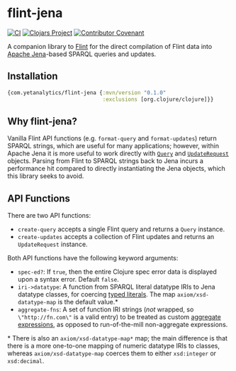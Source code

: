 # flint-jena

[![CI](https://github.com/yetanalytics/flint-jena/actions/workflows/test.yml/badge.svg)](https://github.com/yetanalytics/flint-jena/actions/workflows/test.yml)
[![Clojars Project](https://img.shields.io/clojars/v/com.yetanalytics/flint-jena.svg)](https://clojars.org/com.yetanalytics/flint)
[![Contributor Covenant](https://img.shields.io/badge/Contributor%20Covenant-2.1-5e0b73.svg)](CODE_OF_CONDUCT.md)

A companion library to [Flint](https://github.com/yetanalytics/flint) for the direct compilation of Flint data into [Apache Jena](https://jena.apache.org/)-based SPARQL queries and updates.

## Installation

```clojure
{com.yetanalytics/flint-jena {:mvn/version "0.1.0"
                              :exclusions [org.clojure/clojure]}}
```

## Why flint-jena?

Vanilla Flint API functions (e.g. `format-query` and `format-updates`) return SPARQL strings, which are useful for many applications; however, within Apache Jena it is more useful to work directly with [`Query`](https://www.javadoc.io/doc/org.apache.jena/jena-arq/latest/org.apache.jena.arq/org/apache/jena/query/Query.html) and [`UpdateRequest`](https://www.javadoc.io/doc/org.apache.jena/jena-arq/latest/org.apache.jena.arq/org/apache/jena/update/UpdateRequest.html) objects. Parsing from Flint to SPARQL strings back to Jena incurs a performance hit compared to directly instantiating the Jena objects, which this library seeks to avoid.

## API Functions

There are two API functions:
- `create-query` accepts a single Flint query and returns a `Query` instance.
- `create-updates` accepts a collection of Flint updates and returns an `UpdateRequest` instance.

Both API functions have the following keyword arguments:
- `spec-ed?`: If `true`, then the entire Clojure spec error data is displayed upon a syntax error. Default `false`.
- `iri->datatype`: A function from SPARQL literal datatype IRIs to Jena datatype classes, for coercing [typed literals](https://jena.apache.org/documentation/notes/typed-literals.html). The map `axiom/xsd-datatype-map` is the default value.\*
- `aggregate-fns`: A set of function IRI strings (_not_ wrapped, so `\"http://fn.com\"` is a valid entry) to be treated as custom [aggregate expressions](https://jena.apache.org/documentation/query/group-by.html), as opposed to run-of-the-mill non-aggregate expressions.

\* There is also an `axiom/xsd-datatype-map*` map; the main difference is that there is a more one-to-one mapping of numeric datatype IRIs to classes, whereas `axiom/xsd-datatype-map` coerces them to either `xsd:integer` or `xsd:decimal`.
